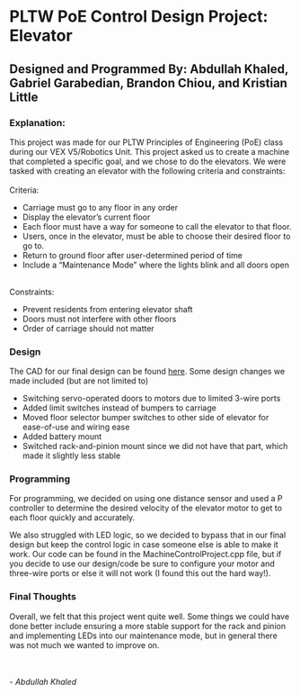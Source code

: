 <h1>PLTW PoE Control Design Project: Elevator </h1>
<h2>Designed and Programmed By: Abdullah Khaled, Gabriel Garabedian, Brandon Chiou, and Kristian Little </h2>

<h3>Explanation:</h3>
This project was made for our PLTW Principles of Engineering (PoE) class during our VEX V5/Robotics Unit. 
This project asked us to create a machine that completed a specific goal, and we chose to do the elevators. We were tasked with creating an elevator with the following criteria and constraints:
<br><br>
Criteria:
<ul>
<li>Carriage must go to any floor in any order</li>
<li>Display the elevator’s current floor</li>
<li>Each floor must have a way for someone to call the elevator to that floor.</li>
<li>Users, once in the elevator, must be able to choose their desired floor to go to.</li>
<li>Return to ground floor after user-determined period of time</li>
<li>Include a “Maintenance Mode” where the lights blink and all doors open</li>
</ul>
<br>
Constraints:
<ul>
<li>Prevent residents from entering elevator shaft</li>
<li>Doors must not interfere with other floors</li>
<li>Order of carriage should not matter</li>
</ul>

<h3>Design</h3>
The CAD for our final design can be found <a href="https://cad.onshape.com/documents/7fc7cdf066143723a8bdc489/w/654f85b88952b507438878c5/e/f4604c28202e600802e5376b?renderMode=0&uiState=67da0cb376fb087c0d7d7448">here</a>. Some design changes we made included (but are not limited to)
<ul>
  <li>Switching servo-operated doors to motors due to limited 3-wire ports</li>
  <li>Added limit switches instead of bumpers to carriage</li>
  <li>Moved floor selector bumper switches to other side of elevator for ease-of-use and wiring ease</li>
  <li>Added battery mount</li>
  <li>Switched rack-and-pinion mount since we did not have that part, which made it slightly less stable</li>
</ul>

<h3>Programming</h3>
For programming, we decided on using one distance sensor and used a P controller to determine the desired velocity of the elevator motor to get to each floor quickly and accurately.

We also struggled with LED logic, so we decided to bypass that in our final design but keep the control logic in case someone else is able to make it work. Our code can be found in the
MachineControlProject.cpp file, but if you decide to use our design/code be sure to configure your motor and three-wire ports or else it will not work (I found this out the hard way!).

<h3>Final Thoughts</h3>
Overall, we felt that this project went quite well. Some things we could have done better include ensuring a more stable support for the rack and pinion and implementing LEDs into
our maintenance mode, but in general there was not much we wanted to improve on.

<br><br>
<i>- Abdullah Khaled</i>
